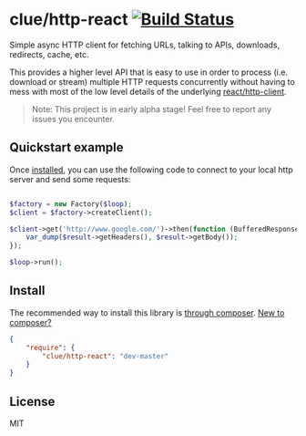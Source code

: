 # clue/http-react [![Build Status](https://travis-ci.org/clue/http-react.png?branch=master)](https://travis-ci.org/clue/http-react)

Simple async HTTP client for fetching URLs, talking to APIs, downloads,
redirects, cache, etc.

This provides a higher level API that is easy to use in order to process
(i.e. download or stream) multiple HTTP requests concurrently without having to
mess with most of the low level details of the underlying
[react/http-client](https://gitub.com/reactphp/http-client).

> Note: This project is in early alpha stage! Feel free to report any issues you encounter.

## Quickstart example

Once [installed](#install), you can use the following code to connect to your
local http server and send some requests:

```php

$factory = new Factory($loop);
$client = $factory->createClient();

$client->get('http://www.google.com/')->then(function (BufferedResponse $result) {
    var_dump($result->getHeaders(), $result->getBody());
});

$loop->run();
```

## Install

The recommended way to install this library is [through composer](http://getcomposer.org). [New to composer?](http://getcomposer.org/doc/00-intro.md)

```JSON
{
    "require": {
        "clue/http-react": "dev-master"
    }
}
```

## License

MIT


